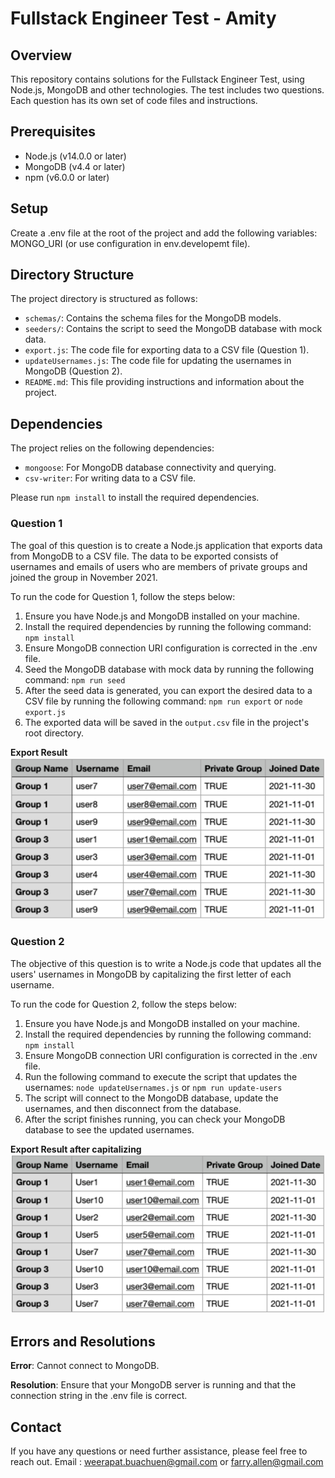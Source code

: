 # Fullstack Engineer Test - Amity

## Overview

This repository contains solutions for the Fullstack Engineer Test, using Node.js, MongoDB and other technologies. The test includes two questions. Each question has its own set of code files and instructions.

## Prerequisites

- Node.js (v14.0.0 or later)
- MongoDB (v4.4 or later)
- npm (v6.0.0 or later)

## Setup

Create a .env file at the root of the project and add the following variables: MONGO_URI (or use configuration in env.developemt file).

## Directory Structure

The project directory is structured as follows:

- `schemas/`: Contains the schema files for the MongoDB models.
- `seeders/`: Contains the script to seed the MongoDB database with mock data.
- `export.js`: The code file for exporting data to a CSV file (Question 1).
- `updateUsernames.js`: The code file for updating the usernames in MongoDB (Question 2).
- `README.md`: This file providing instructions and information about the project.

## Dependencies

The project relies on the following dependencies:

- `mongoose`: For MongoDB database connectivity and querying.
- `csv-writer`: For writing data to a CSV file.

Please run `npm install` to install the required dependencies.

### Question 1

The goal of this question is to create a Node.js application that exports data from MongoDB to a CSV file. The data to be exported consists of usernames and emails of users who are members of private groups and joined the group in November 2021.

To run the code for Question 1, follow the steps below:

1. Ensure you have Node.js and MongoDB installed on your machine.
2. Install the required dependencies by running the following command: `npm install`
3. Ensure MongoDB connection URI configuration is corrected in the .env file.
4. Seed the MongoDB database with mock data by running the following command: `npm run seed`
5. After the seed data is generated, you can export the desired data to a CSV file by running the following command: `npm run export` or `node export.js`
6. The exported data will be saved in the `output.csv` file in the project's root directory.

**Export Result**
![screenshot](./screenshots/question1-result.png)

### Question 2

The objective of this question is to write a Node.js code that updates all the users' usernames in MongoDB by capitalizing the first letter of each username.

To run the code for Question 2, follow the steps below:

1. Ensure you have Node.js and MongoDB installed on your machine.
2. Install the required dependencies by running the following command: `npm install`
3. Ensure MongoDB connection URI configuration is corrected in the .env file.
4. Run the following command to execute the script that updates the usernames: `node updateUsernames.js` or `npm run update-users`
5. The script will connect to the MongoDB database, update the usernames, and then disconnect from the database.
6. After the script finishes running, you can check your MongoDB database to see the updated usernames.

**Export Result after capitalizing**
![screenshot](./screenshots/question2-result.png)

## Errors and Resolutions

**Error**: Cannot connect to MongoDB.

**Resolution**: Ensure that your MongoDB server is running and that the connection string in the .env file is correct.

## Contact

If you have any questions or need further assistance, please feel free to reach out.
Email : <weerapat.buachuen@gmail.com> or <farry.allen@gmail.com>

